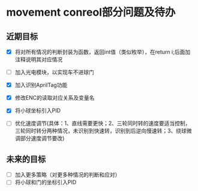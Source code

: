 # movement conreol部分问题及待办
## 近期目标
 - [x] 将对所有情况的判断封装为函数，返回int值（类似枚举），在return i;后面加注释说明其对应情况
 - [ ] 加入光电模块，以实现车不进球门
 - [x] 加入识别AprilTag功能
 - [x] 修改ENC的读取对应关系及变量名
 - [x] 将小球坐标引入PID
 - [ ] 优化速度调节(具体：1、直线需要更快；2、三轮同时转的速度要适当控制，三轮同时转分两种情况，未识别到快速转，识别到后逆向慢速转；3、绕球微调部分速度调节要改)


## 未来的目标
 - [ ] 加入更多策略（对更多种情况的判断和应对）
 - [ ] 将小球和门的坐标引入PID
